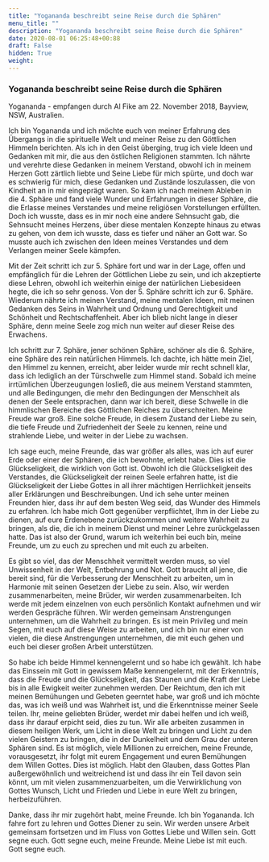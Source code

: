 ```yaml
---
title: "Yogananda beschreibt seine Reise durch die Sphären"
menu_title: ""
description: "Yogananda beschreibt seine Reise durch die Sphären"
date: 2020-08-01 06:25:48+00:88
draft: False
hidden: True
weight:
---
```

### Yogananda beschreibt seine Reise durch die Sphären

Yogananda - empfangen durch Al Fike am 22. November 2018, Bayview, NSW, Australien.

Ich bin Yogananda und ich möchte euch von meiner Erfahrung des Übergangs in die spirituelle Welt und meiner Reise zu den Göttlichen Himmeln berichten. Als ich in den Geist überging, trug ich viele Ideen und Gedanken mit mir, die aus den östlichen Religionen stammten. Ich nährte und verehrte diese Gedanken in meinem Verstand, obwohl ich in meinem Herzen Gott zärtlich liebte und Seine Liebe für mich spürte, und doch war es schwierig für mich, diese Gedanken und Zustände loszulassen, die von Kindheit an in mir eingeprägt waren. So kam ich nach meinem Ableben in die 4. Sphäre und fand viele Wunder und Erfahrungen in dieser Sphäre, die die Erlasse meines Verstandes und meine religiösen Vorstellungen erfüllten. Doch ich wusste, dass es in mir noch eine andere Sehnsucht gab, die Sehnsucht meines Herzens, über diese mentalen Konzepte hinaus zu etwas zu gehen, von dem ich wusste, dass es tiefer und näher an Gott war. So musste auch ich zwischen den Ideen meines Verstandes und dem Verlangen meiner Seele kämpfen.

Mit der Zeit schritt ich zur 5. Sphäre fort und war in der Lage, offen und empfänglich für die Lehren der Göttlichen Liebe zu sein, und ich akzeptierte diese Lehren, obwohl ich weiterhin einige der natürlichen Liebesideen hegte, die ich so sehr genoss. Von der 5. Sphäre schritt ich zur 6. Sphäre. Wiederum nährte ich meinen Verstand, meine mentalen Ideen, mit meinen Gedanken des Seins in Wahrheit und Ordnung und Gerechtigkeit und Schönheit und Rechtschaffenheit. Aber ich blieb nicht lange in dieser Sphäre, denn meine Seele zog mich nun weiter auf dieser Reise des Erwachens.

Ich schritt zur 7. Sphäre, jener schönen Sphäre, schöner als die 6. Sphäre, eine Sphäre des rein natürlichen Himmels. Ich dachte, ich hätte mein Ziel, den Himmel zu kennen, erreicht, aber leider wurde mir recht schnell klar, dass ich lediglich an der Türschwelle zum Himmel stand. Sobald ich meine irrtümlichen Überzeugungen losließ, die aus meinem Verstand stammten, und alle Bedingungen, die mehr den Bedingungen der Menschheit als denen der Seele entsprachen, dann war ich bereit, diese Schwelle in die himmlischen Bereiche des Göttlichen Reiches zu überschreiten. Meine Freude war groß. Eine solche Freude, in diesem Zustand der Liebe zu sein, die tiefe Freude und Zufriedenheit der Seele zu kennen, reine und strahlende Liebe, und weiter in der Liebe zu wachsen.

Ich sage euch, meine Freunde, das war größer als alles, was ich auf eurer Erde oder einer der Sphären, die ich bewohnte, erlebt habe. Dies ist die Glückseligkeit, die wirklich von Gott ist. Obwohl ich die Glückseligkeit des Verstandes, die Glückseligkeit der reinen Seele erfahren hatte, ist die Glückseligkeit der Liebe Gottes in all ihrer mächtigen Herrlichkeit jenseits aller Erklärungen und Beschreibungen. Und ich sehe unter meinen Freunden hier, dass ihr auf dem besten Weg seid, das Wunder des Himmels zu erfahren. Ich habe mich Gott gegenüber verpflichtet, Ihm in der Liebe zu dienen, auf eure Erdenebene zurückzukommen und weitere Wahrheit zu bringen, als die, die ich in meinem Dienst und meiner Lehre zurückgelassen hatte. Das ist also der Grund, warum ich weiterhin bei euch bin, meine Freunde, um zu euch zu sprechen und mit euch zu arbeiten.

Es gibt so viel, das der Menschheit vermittelt werden muss, so viel Unwissenheit in der Welt, Entbehrung und Not. Gott braucht all jene, die bereit sind, für die Verbesserung der Menschheit zu arbeiten, um in Harmonie mit seinen Gesetzen der Liebe zu sein. Also, wir werden zusammenarbeiten, meine Brüder, wir werden zusammenarbeiten. Ich werde mit jedem einzelnen von euch persönlich Kontakt aufnehmen und wir werden Gespräche führen. Wir werden gemeinsam Anstrengungen unternehmen, um die Wahrheit zu bringen. Es ist mein Privileg und mein Segen, mit euch auf diese Weise zu arbeiten, und ich bin nur einer von vielen, die diese Anstrengungen unternehmen, die mit euch gehen und euch bei dieser großen Arbeit unterstützen.

So habe ich beide Himmel kennengelernt und so habe ich gewählt. Ich habe das Einssein mit Gott in gewissem Maße kennengelernt, mit der Erkenntnis, dass die Freude und die Glückseligkeit, das Staunen und die Kraft der Liebe bis in alle Ewigkeit weiter zunehmen werden. Der Reichtum, den ich mit meinen Bemühungen und Gebeten geerntet habe, war groß und ich möchte das, was ich weiß und was Wahrheit ist, und die Erkenntnisse meiner Seele teilen. Ihr, meine geliebten Brüder, werdet mir dabei helfen und ich weiß, dass ihr darauf erpicht seid, dies zu tun. Wir alle arbeiten zusammen in diesem heiligen Werk, um Licht in diese Welt zu bringen und Licht zu den vielen Geistern zu bringen, die in der Dunkelheit und dem Grau der unteren Sphären sind. Es ist möglich, viele Millionen zu erreichen, meine Freunde, vorausgesetzt, ihr folgt mit eurem Engagement und euren Bemühungen dem Willen Gottes. Dies ist möglich. Habt den Glauben, dass Gottes Plan außergewöhnlich und weitreichend ist und dass ihr ein Teil davon sein könnt, um mit vielen zusammenzuarbeiten, um die Verwirklichung von Gottes Wunsch, Licht und Frieden und Liebe in eure Welt zu bringen, herbeizuführen.

Danke, dass ihr mir zugehört habt, meine Freunde. Ich bin Yogananda. Ich fahre fort zu lehren und Gottes Diener zu sein. Wir werden unsere Arbeit gemeinsam fortsetzen und im Fluss von Gottes Liebe und Willen sein. Gott segne euch. Gott segne euch, meine Freunde. Meine Liebe ist mit euch. Gott segne euch.
